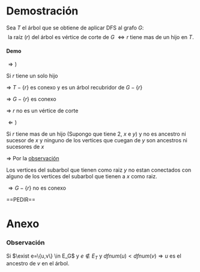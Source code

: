 # Demostración

Sea $T$ el árbol que se obtiene de aplicar DFS al grafo $G$:
$$
\text{la raíz ($r$) del árbol es vértice de corte de $G$ $\Leftrightarrow r$ tiene mas de un hijo en $T$. }
$$


#### Demo

$\Rightarrow )$

Si $r$ tiene un solo hijo 

$\Rightarrow$ $T-\{r\}$ es conexo y es un árbol recubridor de $G-\{r\}$

$\Rightarrow$ $G-\{r\}$ es conexo

$\Rightarrow$ $r$ no es un vértice de corte

$\Leftarrow)$

Si $r$ tiene mas de un hijo (Supongo que tiene 2, $x$ e $y$) y no es ancestro ni sucesor de $x$ y ninguno de los vertices que cuegan de $y$ son ancestros ni sucesores de $x$

$\Rightarrow$ Por la [observación](#Observación)

Los vertices del subarbol que tienen como raiz $y$ no estan conectados con alguno de los vertices del subarbol que tienen a $x$ como raiz.

$\Rightarrow G-\{r\}$ no es conexo 

==PEDIR==

# Anexo

### Observación

Si $\exist e=\{u,v\} \in E_G$ y $e \notin E_T$ y $dfnum(u) < dfnum(v) \Rightarrow u$ es el ancestro de $v$ en el árbol.





